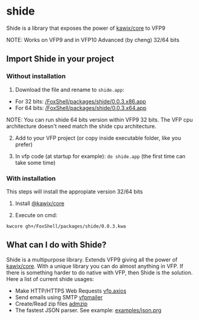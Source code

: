 # shide
Shide is a library that exposes the power of [kawix/core](https://github.com/kodhework/kawix) to VFP9

NOTE: Works on VFP9 and in VFP10 Advanced (by cheng) 32/64 bits


## Import Shide in your project 

### Without installation

1. Download the file and rename to ```shide.app```:
  - For 32 bits: [/FoxShell/packages/shide/0.0.3.x86.app](https://raw.githubusercontent.com/FoxShell/packages/master/shide/0.0.3.x86.app)
  - For 64 bits: [/FoxShell/packages/shide/0.0.3.x64.app](https://raw.githubusercontent.com/FoxShell/packages/master/shide/0.0.3.x64.app)
  
  NOTE: You can run shide 64 bits version within VFP9 32 bits. The VFP cpu architecture doesn't need match the shide cpu architecture.

2. Add to your VFP project (or copy inside executable folder, like you prefer)

3. In vfp code (at startup for example): ```do shide.app``` (the first time can take some time)


### With installation

This steps will install the appropiate version 32/64 bits 

1. Install [@kawix/core](https://github.com/kodhework/kawix/blob/master/core/INSTALL.md)

2. Execute on cmd: 

```
kwcore gh+/FoxShell/packages/shide/0.0.3.kwa
```

## What can I do with Shide?

Shide is a multipurpose library. Extends VFP9 giving all the power of [kawix/core](https://github.com/kodhework/kawix). With a unique library you can do almost anything in VFP. If there is something harder to do native with VFP, then Shide is the solution. Here a list of current shide usages: 

- Make HTTP/HTTPS Web Requests [vfp.axios](https://github.com/FoxShell/vfp.axios)
- Send emails using SMTP [vfpmailer](https://github.com/FoxShell/vfpmailer)
- Create/Read zip files [admzip](https://github.com/FoxShell/admzip)
- The fastest JSON parser. See example: [examples/json.prg](examples/json.prg)
